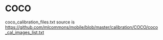 # COCO

coco_calibration_files.txt source is <https://github.com/mlcommons/mobile/blob/master/calibration/COCO/coco_cal_images_list.txt>
